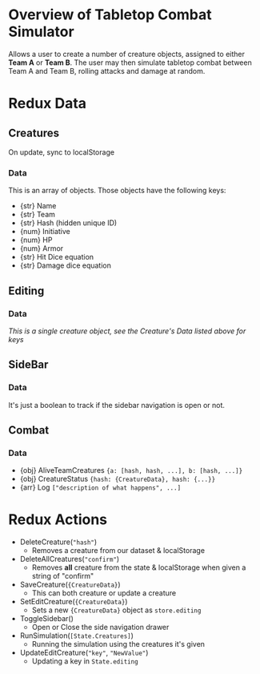# Overview of Tabletop Combat Simulator
Allows a user to create a number of creature objects, assigned to either **Team A** or **Team B**. The user may then simulate tabletop combat between Team A and Team B, rolling attacks and damage at random.

# Redux Data
## Creatures
On update, sync to localStorage

### Data
This is an array of objects. Those objects have the following keys:
* {str} Name
* {str} Team
* {str} Hash (hidden unique ID)
* {num} Initiative
* {num} HP
* {num} Armor
* {str} Hit Dice equation
* {str} Damage dice equation

## Editing
### Data
_This is a single creature object, see the Creature's Data listed above for keys_

## SideBar
### Data
It's just a boolean to track if the sidebar navigation is open or not.

## Combat
### Data
* {obj} AliveTeamCreatures `{a: [hash, hash, ...], b: [hash, ...]}`
* {obj} CreatureStatus `{hash: {CreatureData}, hash: {...}}`
* {arr} Log `["description of what happens", ...]`

# Redux Actions
* DeleteCreature(`"hash"`)
  * Removes a creature from our dataset & localStorage
* DeleteAllCreatures(`"confirm"`)
  * Removes **all** creature from the state & localStorage when given a string of "confirm"
* SaveCreature(`{CreatureData}`)
  * This can both creature or update a creature
* SetEditCreature(`{CreatureData}`)
  * Sets a new `{CreatureData}` object as `store.editing`
* ToggleSidebar()
  * Open or Close the side navigation drawer
* RunSimulation(`[State.Creatures]`)
  * Running the simulation using the creatures it's given
* UpdateEditCreature(`"key"`, `"NewValue"`)
  * Updating a key in `State.editing`

